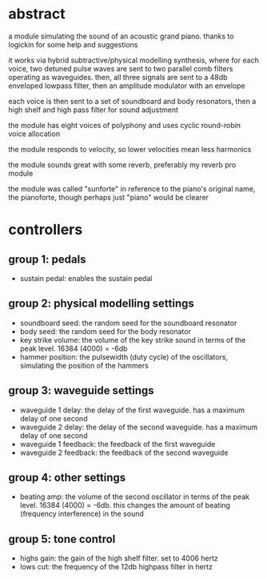 # abstract

a module simulating the sound of an acoustic grand piano. thanks to logickin for some help and suggestions

it works via hybrid subtractive/physical modelling synthesis, where for each voice, two detuned pulse waves are sent to two parallel comb filters operating as waveguides. then, all three signals are sent to a 48db enveloped lowpass filter, then an amplitude modulator with an envelope

each voice is then sent to a set of soundboard and body resonators, then a high shelf and high pass filter for sound adjustment

the module has eight voices of polyphony and uses cyclic round-robin voice allocation

the module responds to velocity, so lower velocities mean less harmonics

the module sounds great with some reverb, preferably my reverb pro module

the module was called "sunforte" in reference to the piano's original name, the pianoforte, though perhaps just "piano" would be clearer

# controllers

## group 1: pedals

- sustain pedal: enables the sustain pedal

## group 2: physical modelling settings

- soundboard seed: the random seed for the soundboard resonator
- body seed: the random seed for the body resonator
- key strike volume: the volume of the key strike sound in terms of the peak level. 16384 (4000) = -6db
- hammer position: the pulsewidth (duty cycle) of the oscillators, simulating the position of the hammers

## group 3: waveguide settings

- waveguide 1 delay: the delay of the first waveguide. has a maximum delay of one second
- waveguide 2 delay: the delay of the second waveguide. has a maximum delay of one second
- waveguide 1 feedback: the feedback of the first waveguide
- waveguide 2 feedback: the feedback of the second waveguide

## group 4: other settings

- beating amp: the volume of the second oscillator in terms of the peak level. 16384 (4000) = -6db. this changes the amount of beating (frequency interference) in the sound

## group 5: tone control

- highs gain: the gain of the high shelf filter. set to 4006 hertz
- lows cut: the frequency of the 12db highpass filter in hertz